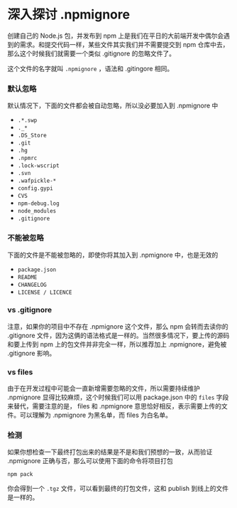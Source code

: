 # 深入探讨 .npmignore

创建自己的 Node.js 包，并发布到 npm 上是我们在平日的大前端开发中偶尔会遇到的需求。和提交代码一样，某些文件其实我们并不需要提交到 npm 仓库中去，那么这个时候我们就需要一个类似 .gitignore 的忽略文件了。

这个文件的名字就叫 `.npmignore` ，语法和 .gitingore 相同。

### 默认忽略

默认情况下，下面的文件都会被自动忽略，所以没必要加入到 .npmignore 中

* `.*.swp`
* `._*`
* `.DS_Store`
* `.git`
* `.hg`
* `.npmrc`
* `.lock-wscript`
* `.svn`
* `.wafpickle-*`
* `config.gypi`
* `CVS`
* `npm-debug.log`
* `node_modules`
* `.gitignore`

### 不能被忽略

下面的文件是不能被忽略的，即使你将其加入到 .npmignore 中，也是无效的

* `package.json`
* `README`
* `CHANGELOG`
* `LICENSE / LICENCE`

### vs .gitignore

注意，如果你的项目中不存在 .npmignore 这个文件，那么 npm 会转而去读你的 .gitignore 文件，因为这俩的语法格式是一样的。当然很多情况下，要上传的源码和要上传到 npm 上的包文件并非完全一样，所以推荐加上 .npmignore，避免被 .gitignore 影响。

### vs files

由于在开发过程中可能会一直新增需要忽略的文件，所以需要持续维护 .npmignore 显得比较麻烦，这个时候我们可以用 package.json 中的 `files` 字段来替代，需要注意的是， files 和 .npmignore 意思恰好相反，表示需要上传的文件。可以理解为 .npmignore 为黑名单，而 files 为白名单。

### 检测

如果你想检查一下最终打包出来的结果是不是和我们预想的一致，从而验证 .npmignore 正确与否，那么可以使用下面的命令将项目打包

```npm
npm pack
```

你会得到一个 `.tgz` 文件，可以看到最终的打包文件，这和 publish 到线上的文件是一样的。